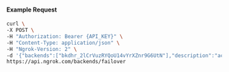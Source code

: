 <!-- Code generated for API Clients. DO NOT EDIT. -->

#### Example Request

```bash
curl \
-X POST \
-H "Authorization: Bearer {API_KEY}" \
-H "Content-Type: application/json" \
-H "Ngrok-Version: 2" \
-d '{"backends":["bkdhr_2lCrVuzRYQoU14vYrXZnr9G6UtN"],"description":"acme failover","metadata":"{\"environment\": \"staging\"}"}' \
https://api.ngrok.com/backends/failover
```
